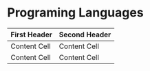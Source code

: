 # Programing Languages #

| First Header  | Second Header |
| ------------- | ------------- |
| Content Cell  | Content Cell  |
| Content Cell  | Content Cell  |
